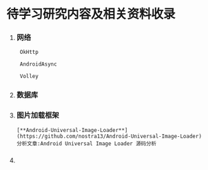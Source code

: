 # 待学习研究内容及相关资料收录

1. ### 网络

   ```
    OkHttp

    AndroidAsync
 
    Volley
   ```
2. ### 数据库
3. ### 图片加载框架

   ```
   [**Android-Universal-Image-Loader**](https://github.com/nostra13/Android-Universal-Image-Loader)
   分析文章:Android Universal Image Loader 源码分析
   ```
4. ### 



